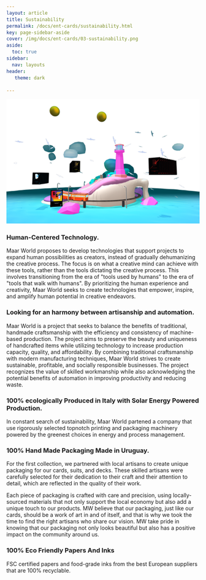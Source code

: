 ```yaml
---
layout: article
title: Sustainability
permalink: /docs/ent-cards/sustainability.html
key: page-sidebar-aside
cover: /img/docs/ent-cards/03-sustainability.png
aside:
  toc: true
sidebar:
  nav: layouts
header:
   theme: dark
   
---
```


![Image](/img/docs/ent-cards/03-sustainability.png "Sustainability")

### Human-Centered Technology.

Maar World proposes to develop technologies that support projects to expand human possibilities as creators, instead of gradually dehumanizing the creative process. The focus is on what a creative mind can achieve with these tools, rather than the tools dictating the creative process. This involves transitioning from the era of "tools used by humans" to the era of "tools that walk with humans". By prioritizing the human experience and creativity, Maar World seeks to create technologies that empower, inspire, and amplify human potential in creative endeavors.

### Looking for an harmony between artisanship and automation.

Maar World is a project that seeks to balance the benefits of traditional, handmade craftsmanship with the efficiency and consistency of machine-based production. The project aims to preserve the beauty and uniqueness of handcrafted items while utilizing technology to increase production capacity, quality, and affordability. By combining traditional craftsmanship with modern manufacturing techniques, Maar World strives to create sustainable, profitable, and socially responsible businesses. The project recognizes the value of skilled workmanship while also acknowledging the potential benefits of automation in improving productivity and reducing waste.


### 100% ecologically Produced in Italy with Solar Energy Powered Production. 

In constant search of sustainability, Maar World partened a company that use rigorously selected topnotch printing and packaging machinery powered by the greenest choices in energy and process management. 

### 100% Hand Made Packaging Made in Uruguay. 

For the first collection, we partnered with local artisans to create unique packaging for our cards, suits, and decks. These skilled artisans were carefully selected for their dedication to their craft and their attention to detail, which are reflected in the quality of their work.

Each piece of packaging is crafted with care and precision, using locally-sourced materials that not only support the local economy but also add a unique touch to our products. MW believe that our packaging, just like our cards, should be a work of art in and of itself, and that is why we took the time to find the right artisans who share our vision. MW take pride in knowing that our packaging not only looks beautiful but also has a positive impact on the community around us.

### 100% Eco Friendly Papers And Inks

FSC certified papers and food-grade inks from the best European suppliers that are 100% recyclable.



